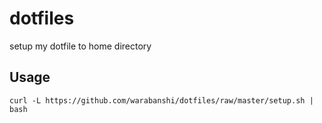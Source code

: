 # dotfiles

setup my dotfile to home directory

## Usage

```
curl -L https://github.com/warabanshi/dotfiles/raw/master/setup.sh | bash
```
